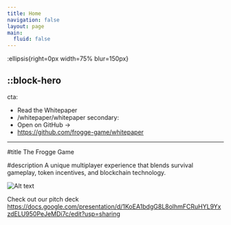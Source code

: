 ```yaml
---
title: Home
navigation: false
layout: page
main:
  fluid: false
---
```


:ellipsis{right=0px width=75% blur=150px}

::block-hero
---
cta:
  - Read the Whitepaper
  - /whitepaper/whitepaper
secondary:
  - Open on GitHub →
  - https://github.com/frogge-game/whitepaper
---

#title
The Frogge Game

#description
A unique multiplayer experience that blends survival gameplay, token incentives, and blockchain technology.

![Alt text](https://i.ibb.co/SBQzt0d/image.png "Frogs vs Pirates")

Check out our pitch deck
https://docs.google.com/presentation/d/1KoEA1bdgG8L8olhmFCRuHYL9YxzdELU950PeJeMDi7c/edit?usp=sharing
